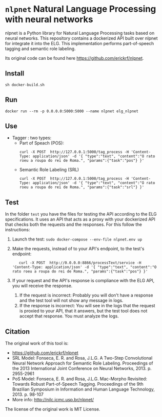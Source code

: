 
# ``nlpnet`` Natural Language Processing with neural networks

nlpnet is a Python library for Natural Language Processing tasks based on neural networks. 
This repository contains a dockerized API built over nlpnet for integrate it into the ELG. This implementation performs part-of-speech tagging and semantic role labeling.

Its original code can be found here https://github.com/erickrf/nlpnet.

## Install
```
sh docker-build.sh
```
## Run
```
docker run --rm -p 0.0.0.0:5000:5000 --name nlpnet elg_nlpnet
```

## Use
- Tagger : two types:
  - Part of Speach (POS):
    ```
    curl -X POST  http://127.0.0.1:5000/tag_process -H 'Content-Type: application/json' -d '{ "type":"text", "content":"O rato roeu a roupa do rei de Roma.", "params":{"task":"pos"} }'
    ```
  - Semantic Role Labeling (SRL)
    ```
    curl -X POST  http://127.0.0.1:5000/tag_process -H 'Content-Type: application/json' -d '{ "type":"text", "content":"O rato roeu a roupa do rei de Roma.", "params":{"task":"srl"} }'
    ```

## Test
In the folder `test` you have the files for testing the API according to the ELG specifications.
It uses an API that acts as a proxy with your dockerized API that checks both the requests and the responses.
For this follow the instructions:

1) Launch the test:  `sudo docker-compose --env-file nlpnet.env up`

2) Make the requests, instead of to your API's endpoint, to the test's endpoint:
   ```
      curl -X POST  http://0.0.0.0:8866/processText/service -H 'Content-Type: application/json' -d '{ "type":"text", "content":"O rato roeu a roupa do rei de Roma.", "params":{"task":"pos"} }'
   ```
3) If your request and the API's response is compliance with the ELG API, you will receive the response.
   1) If the request is incorrect: Probably you will don't have a response and the test tool will not show any message in logs.
   2) If the response is incorrect: You will see in the logs that the request is proxied to your API, that it answers, but the test tool does not accept that response. You must analyze the logs.
   
## Citation
The original work of this tool is:
- https://github.com/erickrf/nlpnet
- SRL Model: Fonseca, E. R. and Rosa, J.L.G. A Two-Step Convolutional Neural Network Approach for Semantic Role Labeling. Proceedings of the 2013 International Joint Conference on Neural Networks, 2013. p. 2955-2961
- PoS Model: Fonseca, E. R. and Rosa, J.L.G. Mac-Morpho Revisited: Towards Robust Part-of-Speech Tagging. Proceedings of the 9th Brazilian Symposium in Information and Human Language Technology, 2013. p. 98-107
- More info: http://nilc.icmc.usp.br/nlpnet/

The license of the original work is MIT License.